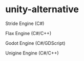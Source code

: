 # unity-alternative

Stride Engine (C#)

Flax Engine (C#/C++)

Godot Engine (C#/GDScript)

Unigine Engine (C#/C++)
